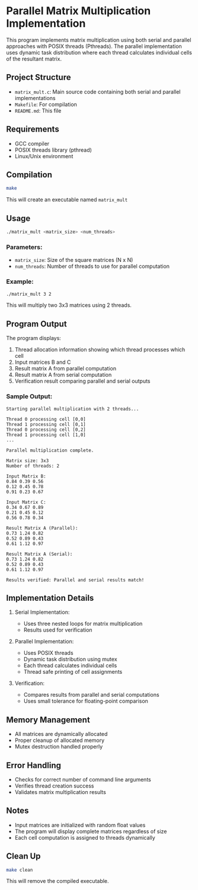 # Parallel Matrix Multiplication Implementation

This program implements matrix multiplication using both serial and parallel approaches with POSIX threads (Pthreads). The parallel implementation uses dynamic task distribution where each thread calculates individual cells of the resultant matrix.

## Project Structure

- `matrix_mult.c`: Main source code containing both serial and parallel implementations
- `Makefile`: For compilation
- `README.md`: This file

## Requirements

- GCC compiler
- POSIX threads library (pthread)
- Linux/Unix environment

## Compilation

```bash
make
```

This will create an executable named `matrix_mult`

## Usage

```bash
./matrix_mult <matrix_size> <num_threads>
```

### Parameters:

- `matrix_size`: Size of the square matrices (N x N)
- `num_threads`: Number of threads to use for parallel computation

### Example:

```bash
./matrix_mult 3 2
```

This will multiply two 3x3 matrices using 2 threads.

## Program Output

The program displays:

1. Thread allocation information showing which thread processes which cell
2. Input matrices B and C
3. Result matrix A from parallel computation
4. Result matrix A from serial computation
5. Verification result comparing parallel and serial outputs

### Sample Output:

```
Starting parallel multiplication with 2 threads...

Thread 0 processing cell [0,0]
Thread 1 processing cell [0,1]
Thread 0 processing cell [0,2]
Thread 1 processing cell [1,0]
...

Parallel multiplication complete.

Matrix size: 3x3
Number of threads: 2

Input Matrix B:
0.84 0.39 0.56
0.12 0.45 0.78
0.91 0.23 0.67

Input Matrix C:
0.34 0.67 0.89
0.21 0.45 0.12
0.56 0.78 0.34

Result Matrix A (Parallel):
0.73 1.24 0.82
0.52 0.89 0.43
0.61 1.12 0.97

Result Matrix A (Serial):
0.73 1.24 0.82
0.52 0.89 0.43
0.61 1.12 0.97

Results verified: Parallel and serial results match!
```

## Implementation Details

1. Serial Implementation:

   - Uses three nested loops for matrix multiplication
   - Results used for verification

2. Parallel Implementation:

   - Uses POSIX threads
   - Dynamic task distribution using mutex
   - Each thread calculates individual cells
   - Thread safe printing of cell assignments

3. Verification:
   - Compares results from parallel and serial computations
   - Uses small tolerance for floating-point comparison

## Memory Management

- All matrices are dynamically allocated
- Proper cleanup of allocated memory
- Mutex destruction handled properly

## Error Handling

- Checks for correct number of command line arguments
- Verifies thread creation success
- Validates matrix multiplication results

## Notes

- Input matrices are initialized with random float values
- The program will display complete matrices regardless of size
- Each cell computation is assigned to threads dynamically

## Clean Up

```bash
make clean
```

This will remove the compiled executable.
